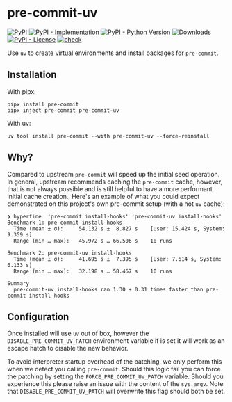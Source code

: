 # pre-commit-uv

[![PyPI](https://img.shields.io/pypi/v/pre-commit-uv?style=flat-square)](https://pypi.org/project/pre-commit-uv)
[![PyPI - Implementation](https://img.shields.io/pypi/implementation/pre-commit-uv?style=flat-square)](https://pypi.org/project/pre-commit-uv)
[![PyPI - Python Version](https://img.shields.io/pypi/pyversions/pre-commit-uv?style=flat-square)](https://pypi.org/project/pre-commit-uv)
[![Downloads](https://static.pepy.tech/badge/pre-commit-uv/month)](https://pepy.tech/project/pre-commit-uv)
[![PyPI - License](https://img.shields.io/pypi/l/pre-commit-uv?style=flat-square)](https://opensource.org/licenses/MIT)
[![check](https://github.com/tox-dev/pre-commit-uv/actions/workflows/check.yaml/badge.svg)](https://github.com/tox-dev/pre-commit-uv/actions/workflows/check.yaml)

Use `uv` to create virtual environments and install packages for `pre-commit`.

## Installation

With pipx:

```shell
pipx install pre-commit
pipx inject pre-commit pre-commit-uv
```

With uv:

```shell
uv tool install pre-commit --with pre-commit-uv --force-reinstall
```

## Why?

Compared to upstream `pre-commit` will speed up the initial seed operation. In general, upstream recommends caching the
`pre-commit` cache, however, that is not always possible and is still helpful to have a more performant initial cache
creation., Here's an example of what you could expect demonstrated on this project's own pre-commit setup (with a hot
`uv` cache):

```shell
❯ hyperfine  'pre-commit install-hooks' 'pre-commit-uv install-hooks'
Benchmark 1: pre-commit install-hooks
  Time (mean ± σ):     54.132 s ±  8.827 s    [User: 15.424 s, System: 9.359 s]
  Range (min … max):   45.972 s … 66.506 s    10 runs

Benchmark 2: pre-commit-uv install-hooks
  Time (mean ± σ):     41.695 s ±  7.395 s    [User: 7.614 s, System: 6.133 s]
  Range (min … max):   32.198 s … 58.467 s    10 runs

Summary
  pre-commit-uv install-hooks ran 1.30 ± 0.31 times faster than pre-commit install-hooks
```

## Configuration

Once installed will use `uv` out of box, however the `DISABLE_PRE_COMMIT_UV_PATCH` environment variable if is set it
will work as an escape hatch to disable the new behavior.

To avoid interpreter startup overhead of the patching, we only perform this when we detect you calling `pre-commit`.
Should this logic fail you can force the patching by setting the `FORCE_PRE_COMMIT_UV_PATCH` variable. Should you
experience this please raise an issue with the content of the `sys.argv`. Note that `DISABLE_PRE_COMMIT_UV_PATCH` will
overwrite this flag should both be set.

